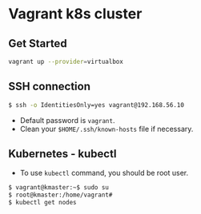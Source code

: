 # Vagrant k8s cluster

## Get Started

```bash
vagrant up --provider=virtualbox
```

## SSH connection

```bash
$ ssh -o IdentitiesOnly=yes vagrant@192.168.56.10
```
- Default password is `vagrant`.
- Clean your `$HOME/.ssh/known-hosts` file if necessary.

## Kubernetes - kubectl
- To use `kubectl` command, you should be root user.
```bash
$ vagrant@kmaster:~$ sudo su
$ root@kmaster:/home/vagrant#
$ kubectl get nodes
```
